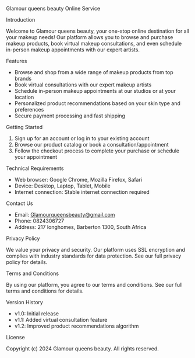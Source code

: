 Glamour queens beauty Online Service

Introduction

Welcome to Glamour queens beauty, your one-stop online destination for all your makeup needs! Our platform allows you to browse and purchase makeup products, book virtual makeup consultations, and even schedule in-person makeup appointments with our expert artists.

Features

- Browse and shop from a wide range of makeup products from top brands
- Book virtual consultations with our expert makeup artists
- Schedule in-person makeup appointments at our studios or at your location
- Personalized product recommendations based on your skin type and preferences
- Secure payment processing and fast shipping

Getting Started

1. Sign up for an account or log in to your existing account
2. Browse our product catalog or book a consultation/appointment
3. Follow the checkout process to complete your purchase or schedule your appointment

Technical Requirements

- Web browser: Google Chrome, Mozilla Firefox, Safari
- Device: Desktop, Laptop, Tablet, Mobile
- Internet connection: Stable internet connection required

Contact Us

- Email: Glamourqueensbeauty@gmail.com
- Phone: 0824306727
- Address: 217 longhomes, Barberton 1300, South Africa

Privacy Policy

We value your privacy and security. Our platform uses SSL encryption and complies with industry standards for data protection. See our full privacy policy for details.

Terms and Conditions

By using our platform, you agree to our terms and conditions. See our full terms and conditions for details.

Version History

- v1.0: Initial release
- v1.1: Added virtual consultation feature
- v1.2: Improved product recommendations algorithm

License

Copyright (c) 2024 Glamour queens beauty. All rights reserved.
